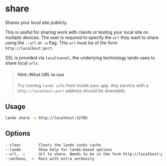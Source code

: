 share
=====

Shares your local site publicly.

This is useful for sharing work with clients or testing your local site on multiple devices. The user is *required* to specify the `url` they want to share using the `--url` or `-u` flag. This `url` must be of the form `http://localhost:port`.

SSL is provided via `localtunnel`, the underlying technology lando uses to share local `urls`.

> #### Hint::What URL to use
>
> Try running `lando info` from inside your app. Any service with a `http://localhost:port` address should be shareable.

Usage
-----

```bash
lando share -u http://localhost:32785
```

Options
-------

```bash
--clear        Clears the lando tasks cache
--lando        Show help for lando-based options
--url, -u      Url to share. Needs to be in the form http://localhost:port
--verbose, -v  Runs with extra verbosity
```
